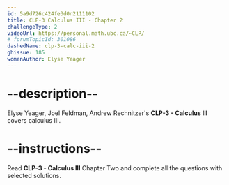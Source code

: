 ```yaml
---
id: 5a9d726c424fe3d0n2111102
title: CLP-3 Calculus III - Chapter 2
challengeType: 2
videoUrl: https://personal.math.ubc.ca/~CLP/
# forumTopicId: 301086
dashedName: clp-3-calc-iii-2
ghissue: 185
womenAuthor: Elyse Yeager
---
```


# --description--

Elyse Yeager, Joel Feldman, Andrew Rechnitzer's __CLP-3 - Calculus III__ covers calculus III.

# --instructions--

Read __CLP-3 - Calculus III__ Chapter Two and complete all the questions with selected solutions.